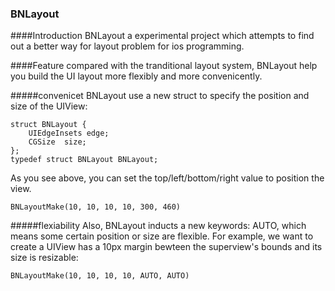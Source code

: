 ### BNLayout

####Introduction
BNLayout a experimental project which attempts to find out a better way for layout problem for ios programming.

####Feature
compared with the tranditional layout system, BNLayout help you build the UI layout more flexibly and more convenicently.

#####convenicet
BNLayout use a new struct to specify the position and size of the UIView:

	struct BNLayout {
    	UIEdgeInsets edge;
    	CGSize  size;
	};
	typedef struct BNLayout BNLayout;

As you see above, you can set the top/left/bottom/right value to position the view.
	
	BNLayoutMake(10, 10, 10, 10, 300, 460)


#####flexiability
Also, BNLayout inducts a new keywords: AUTO, which means some certain position or size are flexible. For example, we want to create a UIView has a 10px margin bewteen the superview's bounds and its size is resizable:

	BNLayoutMake(10, 10, 10, 10, AUTO, AUTO)
	


